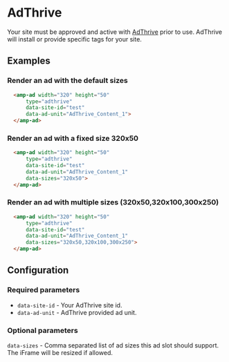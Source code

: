<!---
Copyright 2017 The AMP HTML Authors. All Rights Reserved.

Licensed under the Apache License, Version 2.0 (the "License");
you may not use this file except in compliance with the License.
You may obtain a copy of the License at

      http://www.apache.org/licenses/LICENSE-2.0

Unless required by applicable law or agreed to in writing, software
distributed under the License is distributed on an "AS-IS" BASIS,
WITHOUT WARRANTIES OR CONDITIONS OF ANY KIND, either express or implied.
See the License for the specific language governing permissions and
limitations under the License.
-->

# AdThrive

Your site must be approved and active with [AdThrive](http://www.adthrive.com) prior to use. AdThrive will install or provide specific tags for your site.

## Examples

### Render an ad with the default sizes
```html
  <amp-ad width="320" height="50"
      type="adthrive"
      data-site-id="test"
      data-ad-unit="AdThrive_Content_1">
  </amp-ad>
```

### Render an ad with a fixed size 320x50
```html
  <amp-ad width="320" height="50"
      type="adthrive"
      data-site-id="test"
      data-ad-unit="AdThrive_Content_1"
      data-sizes="320x50">
  </amp-ad>
```

### Render an ad with multiple sizes (320x50,320x100,300x250)
```html
  <amp-ad width="320" height="50"
      type="adthrive"
      data-site-id="test"
      data-ad-unit="AdThrive_Content_1"
      data-sizes="320x50,320x100,300x250">
  </amp-ad>
```

## Configuration

### Required parameters

* `data-site-id` - Your AdThrive site id.
* `data-ad-unit` - AdThrive provided ad unit.

### Optional parameters

`data-sizes` - Comma separated list of ad sizes this ad slot should support. The iFrame will be resized if allowed.
